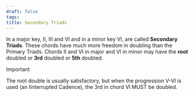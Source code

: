 ```yaml
---
draft: false
tags:
title: Secondary Triads
---
```

In a major key, II, III and VI and in a minor key VI, are called **Secondary Triads**. These chords have much more freedom in doubling than the Primary Triads. Chords II and VI in major and VI in minor may have the **root** doubled or **3rd** doubled or **5th** doubled.

> [!IMPORTANT]
> The root double is usually satisfactory, but when the progression V-VI is used (an Iinterrupted Cadence), the 3rd in chord VI MUST be doubled.
